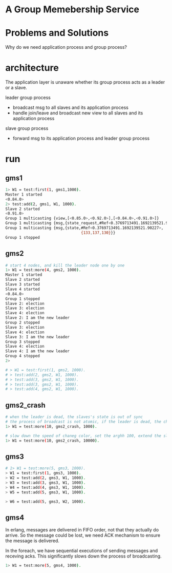 # A Group Memebership Service



# Problems and Solutions


Why do we need application process and group process?


# architecture

The application layer is unaware whether its group process acts as a leader or a slave.

leader group process 
* broadcast msg to all slaves and its application process
* handle join/leave and broadcast new view to all slaves and its application process

slave group process
* forward msg to its application process and leader group process

# run

## gms1
```bash
1> W1 = test:first(1, gms1,1000).
Master 1 started
<0.84.0>
2> test:add(2, gms1, W1, 1000).
Slave 2 started
<0.91.0>
Group 1 multicasting {view,[<0.85.0>,<0.92.0>],[<0.84.0>,<0.91.0>]}
Group 1 multicasting {msg,{state_request,#Ref<0.3769713491.1692139521.90227>}}
Group 1 multicasting {msg,{state,#Ref<0.3769713491.1692139521.90227>,
                                 {133,137,130}}}
Group 1 stopped
```

## gms2
```bash
# start 4 nodes, and kill the leader node one by one
1> W1 = test:more(4, gms2, 1000).
Master 1 started
Slave 2 started
Slave 3 started
Slave 4 started
<0.84.0>
Group 1 stopped
Slave 2: election
Slave 3: election
Slave 4: election
Slave 2: I am the new leader
Group 2 stopped
Slave 3: election
Slave 4: election
Slave 3: I am the new leader
Group 3 stopped
Slave 4: election
Slave 4: I am the new leader
Group 4 stopped
2> 

# > W1 = test:first(1, gms2, 1000).
# > test:add(2, gms2, W1, 1000).
# > test:add(3, gms2, W1, 1000). 
# > test:add(3, gms2, W1, 1000). 
# > test:add(4, gms2, W1, 1000). 
```
## gms2_crash
```bash
# when the leader is dead, the slaves's state is out of sync
# the process of broadcast is not atomic, if the leader is dead, the change msgs cannot forward to all slaves
1> W1 = test:more(10, gms2_crash, 1000).

# slow down the speed of chaneg color, set the arghh 100, extend the sleep to 10000
1> W1 = test:more(10, gms2_crash, 10000).
```

## gms3
```bash
# 1> W1 = test:more(5, gms3, 1000).
> W1 = test:first(1, gms3, 1000).
> W2 = test:add(2, gms3, W1, 1000).
> W3 = test:add(3, gms3, W1, 1000).
> W4 = test:add(4, gms3, W1, 1000).
> W5 = test:add(5, gms3, W1, 1000).

> W6 = test:add(5, gms3, W2, 1000).
```

## gms4
In erlang, messages are delivered in FIFO order, not that they actually do arrive. So the message could be lost, we need ACK mechanism to ensure the message is delivered.

In the foreach, we have sequential executions of sending messages and receving acks. This significantly slows down the process of broadcasting.

```bash
1> W1 = test:more(5, gms4, 1000).

```